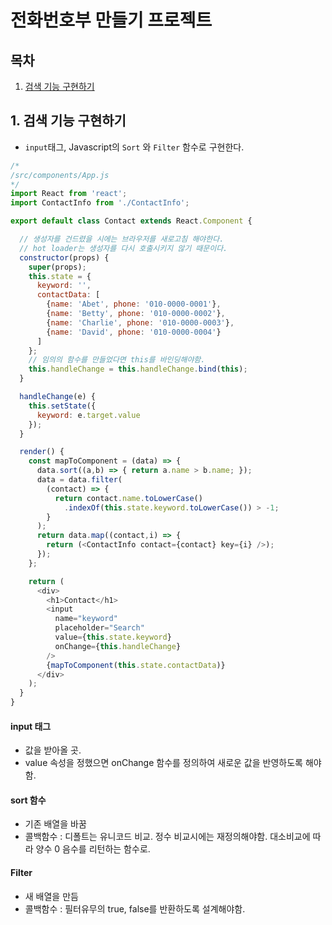 # 전화번호부 만들기 프로젝트

## 목차
1. [검색 기능 구현하기](#L1)



## <a name="L1"></a> 1. 검색 기능 구현하기
- ```input```태그, Javascript의 ```Sort``` 와 ```Filter``` 함수로 구현한다.


```javascript
/*
/src/components/App.js
*/
import React from 'react';
import ContactInfo from './ContactInfo';

export default class Contact extends React.Component {

  // 생성자를 건드렸을 시에는 브라우저를 새로고침 해야한다.
  // hot loader는 생성자를 다시 호출시키지 않기 때문이다.
  constructor(props) {
    super(props);
    this.state = {
      keyword: '',
      contactData: [
        {name: 'Abet', phone: '010-0000-0001'},
        {name: 'Betty', phone: '010-0000-0002'},
        {name: 'Charlie', phone: '010-0000-0003'},
        {name: 'David', phone: '010-0000-0004'}
      ]
    };
    // 임의의 함수를 만들었다면 this를 바인딩해야함.
    this.handleChange = this.handleChange.bind(this);
  }

  handleChange(e) {
    this.setState({
      keyword: e.target.value
    });
  }

  render() {
    const mapToComponent = (data) => {
      data.sort((a,b) => { return a.name > b.name; });
      data = data.filter(
        (contact) => {
          return contact.name.toLowerCase()
            .indexOf(this.state.keyword.toLowerCase()) > -1;
        }
      );
      return data.map((contact,i) => {
        return (<ContactInfo contact={contact} key={i} />);
      });
    };

    return (
      <div>
        <h1>Contact</h1>
        <input
          name="keyword"
          placeholder="Search"
          value={this.state.keyword}
          onChange={this.handleChange}
        />
        {mapToComponent(this.state.contactData)}
      </div>
    );
  }
}
```
#### input 태그
- 값을 받아올 곳.
- value 속성을 정했으면 onChange 함수를 정의하여 새로운 값을 반영하도록 해야함.

#### sort 함수
- 기존 배열을 바꿈
- 콜백함수 : 디폴트는 유니코드 비교. 정수 비교시에는 재정의해야함. 대소비교에 따라 양수 0 음수를 리턴하는 함수로.

#### Filter
- 새 배열을 만듬
- 콜백함수 : 필터유무의 true, false를 반환하도록 설계해야함.
